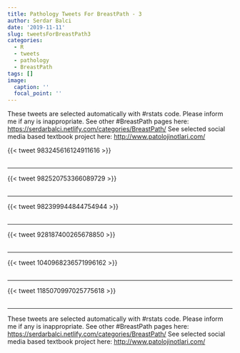 ```yaml
---
title: Pathology Tweets For BreastPath - 3
author: Serdar Balci
date: '2019-11-11'
slug: tweetsForBreastPath3
categories:
  - R
  - tweets
  - pathology
  - BreastPath
tags: []
image:
  caption: ''
  focal_point: ''
---
```



These tweets are selected automatically with #rstats code. Please inform me if any is inappropriate.
See other #BreastPath pages here: https://serdarbalci.netlify.com/categories/BreastPath/ 
See selected social media based textbook project here: http://www.patolojinotlari.com/

{{< tweet 983245616124911616 >}}
<br>
<br>
<hr>
{{< tweet 982520753366089729 >}}
<br>
<br>
<hr>
{{< tweet 982399944844754944 >}}
<br>
<br>
<hr>
{{< tweet 928187400265678850 >}}
<br>
<br>
<hr>
{{< tweet 1040968236571996162 >}}
<br>
<br>
<hr>
{{< tweet 1185070997025775618 >}}
<br>
<br>
<hr>


These tweets are selected automatically with #rstats code. Please inform me if any is inappropriate.
See other #BreastPath pages here: https://serdarbalci.netlify.com/categories/BreastPath/ 
See selected social media based textbook project here: http://www.patolojinotlari.com/
